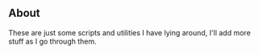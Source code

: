 ## About

These are just some scripts and utilities I have lying around, I'll add more stuff as I go
through them.
